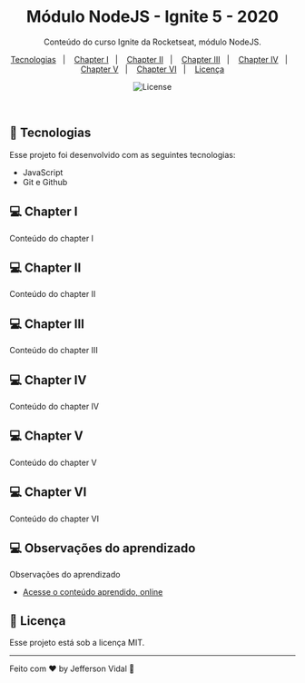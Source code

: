 <h1 align="center"> Módulo NodeJS - Ignite 5 - 2020 </h1>

<p align="center">
Conteúdo do curso Ignite da Rocketseat, módulo NodeJS. <br/>

<p align="center">
  <a href="#-tecnologias">Tecnologias</a>&nbsp;&nbsp;&nbsp;|&nbsp;&nbsp;&nbsp;
  <a href="#-Chapter I">Chapter I</a>&nbsp;&nbsp;&nbsp;|&nbsp;&nbsp;&nbsp;
  <a href="#-Chapter II">Chapter II</a>&nbsp;&nbsp;&nbsp;|&nbsp;&nbsp;&nbsp;
  <a href="#-Chapter III">Chapter III</a>&nbsp;&nbsp;&nbsp;|&nbsp;&nbsp;&nbsp;
  <a href="#-Chapter IV">Chapter IV</a>&nbsp;&nbsp;&nbsp;|&nbsp;&nbsp;&nbsp;
  <a href="#-Chapter V">Chapter V</a>&nbsp;&nbsp;&nbsp;|&nbsp;&nbsp;&nbsp;
  <a href="#-Chapter VI">Chapter VI</a>&nbsp;&nbsp;&nbsp;|&nbsp;&nbsp;&nbsp;
  <a href="#memo-licença">Licença</a>
</p>

<p align="center">
  <img alt="License" src="https://img.shields.io/static/v1?label=license&message=MIT&color=49AA26&labelColor=000000">
</p>

<br>

## 🚀 Tecnologias

Esse projeto foi desenvolvido com as seguintes tecnologias:

- JavaScript
- Git e Github

## 💻 Chapter I

Conteúdo do chapter I

## 💻 Chapter II

Conteúdo do chapter II

## 💻 Chapter III

Conteúdo do chapter III

## 💻 Chapter IV

Conteúdo do chapter IV

## 💻 Chapter V

Conteúdo do chapter V

## 💻 Chapter VI

Conteúdo do chapter VI

## 💻 Observações do aprendizado

Observações do aprendizado

- [Acesse o conteúdo aprendido, online](https://github.com/jeffersonvidal/Ignite2020)

## :memo: Licença

Esse projeto está sob a licença MIT.

---

Feito com ♥ by Jefferson Vidal :wave:
